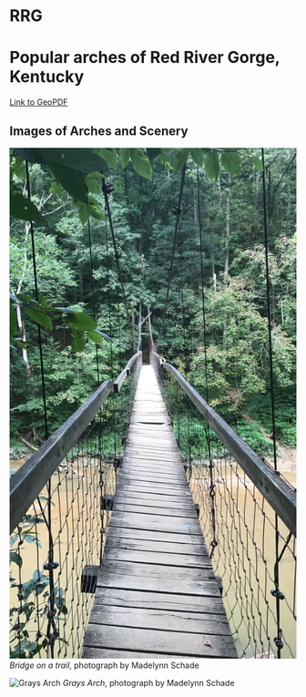 # RRG
# Popular arches of Red River Gorge, Kentucky

[Link to GeoPDF](basemap/RRGLayout.pdf)


## Images of Arches and Scenery

![Bridge](basemap/bridge.JPG)
*Bridge on a trail*, photograph by Madelynn Schade


![Grays Arch](basemap/graysarch.JPG)
*Grays Arch*, photograph by Madelynn Schade



